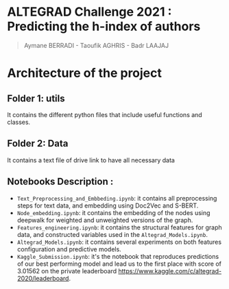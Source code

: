 # ALTEGRAD Challenge 2021 : Predicting the h-index of authors
> Aymane BERRADI - Taoufik AGHRIS - Badr LAAJAJ

# Architecture of the project
## Folder 1: utils
It contains the different python files that include useful functions and classes.
## Folder 2: Data
It contains a text file of drive link to have all necessary data
## Notebooks Description :
* `Text_Preprocessing_and_Embbeding.ipynb`: it contains all preprocessing steps for text data, and embedding using Doc2Vec and S-BERT.
* `Node_embedding.ipynb`: it contains the embedding of the nodes using deepwalk for weighted and unweighted versions of the graph.
* `Features_engineering.ipynb`: it contains the structural features for graph data, and constructed variables used in the `Altegrad_Models.ipynb`.
* `Altegrad_Models.ipynb`: it contains several experiments on both features configuration and predictive models.
* `Kaggle_Submission.ipynb`: it's the notebook that reproduces predictions of our best performing model and lead us to the first place with score of 3.01562 on the private leaderboard https://www.kaggle.com/c/altegrad-2020/leaderboard.



